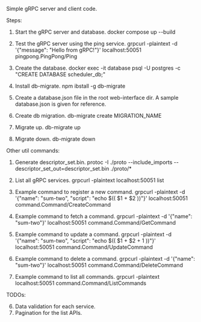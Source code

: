 Simple gRPC server and client code.

Steps:

1. Start the gRPC server and database.
   docker compose up --build

2. Test the gRPC server using the ping service.
   grpcurl -plaintext -d '{"message": "Hello from gRPC!"}' localhost:50051 pingpong.PingPong/Ping

3. Create the database.
   docker exec -it database psql -U postgres -c "CREATE DATABASE scheduler_db;"

4. Install db-migrate.
   npm ibstall -g db-migrate

5. Create a database.json file in the root web-interface dir.
   A sample database.json is given for reference.

6. Create db migration.
   db-migrate create MIGRATION_NAME

7. Migrate up.
   db-migrate up

8. Migrate down.
   db-migrate down

Other util commands:

1. Generate descriptor_set.bin.
   protoc -I ./proto --include_imports --descriptor_set_out=descriptor_set.bin ./proto/\*

2. List all gRPC services.
   grpcurl -plaintext localhost:50051 list

3. Example command to register a new command.
   grpcurl -plaintext -d '{"name": "sum-two", "script": "echo $(( $1 + $2 ))"}' localhost:50051 command.Command/CreateCommand

4. Example command to fetch a command.
   grpcurl -plaintext -d '{"name": "sum-two"}' localhost:50051 command.Command/GetCommand

5. Example command to update a command.
   grpcurl -plaintext -d '{"name": "sum-two", "script": "echo $(( $1 + $2 + 1 ))"}' localhost:50051 command.Command/UpdateCommand

6. Example command to delete a command.
   grpcurl -plaintext -d '{"name": "sum-two"}' localhost:50051 command.Command/DeleteCommand

7. Example command to list all commands.
   grpcurl -plaintext localhost:50051 command.Command/ListCommands

TODOs:

6. Data validation for each service.
7. Pagination for the list APIs.
